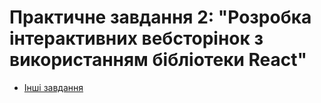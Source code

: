 # Практичне завдання 2: "Розробка інтерактивних вебсторінок з використанням бібліотеки React"

- [Інші завдання](../../tree/main/README.md)
